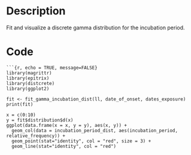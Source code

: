 # Description
Fit and visualize a discrete gamma distribution for the incubation period.

# Code
```
```{r, echo = TRUE, message=FALSE}
library(magrittr)
library(epitrix)
library(distcrete)
library(ggplot2)
```
```{r}
fit <- fit_gamma_incubation_dist(ll, date_of_onset, dates_exposure)
print(fit)

x = c(0:10)
y = fit$distribution$d(x)
ggplot(data.frame(x = x, y = y), aes(x, y)) +
  geom_col(data = incubation_period_dist, aes(incubation_period, relative_frequency)) +
  geom_point(stat="identity", col = "red", size = 3) +
  geom_line(stat="identity", col = "red")
```

```